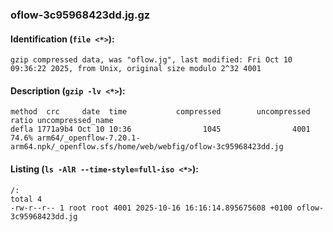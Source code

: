 ### oflow-3c95968423dd.jg.gz
#### Identification (`file <*>`):
```
gzip compressed data, was "oflow.jg", last modified: Fri Oct 10 09:36:22 2025, from Unix, original size modulo 2^32 4001
```
#### Description (`gzip -lv <*>`):
```
method  crc     date  time           compressed        uncompressed  ratio uncompressed_name
defla 1771a9b4 Oct 10 10:36                1045                4001  74.6% arm64/_openflow-7.20.1-arm64.npk/_openflow.sfs/home/web/webfig/oflow-3c95968423dd.jg
```
#### Listing (`ls -AlR --time-style=full-iso <*>`):
```
/:
total 4
-rw-r--r-- 1 root root 4001 2025-10-16 16:16:14.895675608 +0100 oflow-3c95968423dd.jg
```

